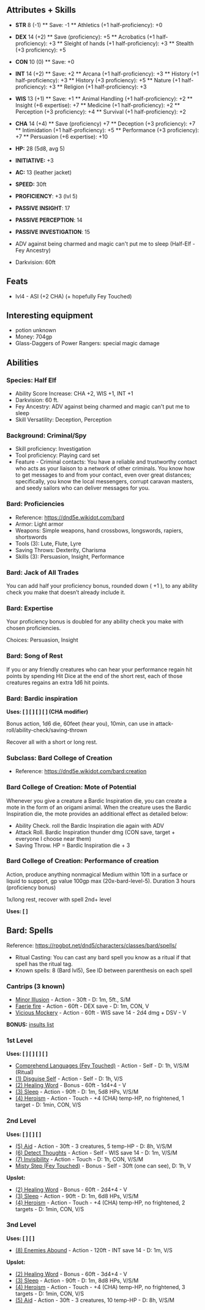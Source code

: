 ## Attributes + Skills

* **STR** 8 (-1)
  ** Save: -1
  ** Athletics (+1 half-proficiency): +0

* **DEX** 14 (+2)
  ** Save (proficiency): +5
  ** Acrobatics (+1 half-proficiency): +3
  ** Sleight of hands (+1 half-proficiency): +3
  ** Stealth (+3 proficiency): +5

* **CON** 10 (0)
  ** Save: +0

* **INT** 14 (+2)
  ** Save: +2
  ** Arcana (+1 half-proficiency): +3
  ** History (+1 half-proficiency): +3
  ** History (+3 proficiency): +5
  ** Nature (+1 half-proficiency): +3
  ** Religion (+1 half-proficiency): +3

* **WIS** 13 (+1)
  ** Save: +1
  ** Animal Handling (+1 half-proficiency): +2
  ** Insight (+6 expertise): +7
  ** Medicine (+1 half-proficiency): +2
  ** Perception (+3 proficiency): +4
  ** Survival (+1 half-proficiency): +2

* **CHA** 14 (+4)
  ** Save (proficiency) +7
  ** Deception (+3 proficiency): +7
  ** Intimidation (+1 half-proficiency): +5
  ** Performance (+3 proficiency): +7
  ** Persuasion (+6 expertise): +10

* **HP:** 28 (5d8, avg 5)
* **INITIATIVE:** +3
* **AC:** 13 (leather jacket)
* **SPEED:** 30ft
* **PROFICIENCY**: +3 (lvl 5)
* **PASSIVE INSIGHT**: 17
* **PASSIVE PERCEPTION**: 14
* **PASSIVE INVESTIGATION**: 15
* ADV against being charmed and magic can't put me to sleep (Half-Elf - Fey Ancestry)
* Darkvision: 60ft

## Feats

* lvl4 - ASI (+2 CHA) (+ hopefully Fey Touched)

## Interesting equipment

* potion unknown
* Money: 704gp
* Glass-Daggers of Power Rangers: special magic damage

## Abilities

### Species: Half Elf

* Ability Score Increase: CHA +2, WIS +1, INT +1
* Darkvision: 60 ft.
* Fey Ancestry: ADV against being charmed and magic can't put me to sleep
* Skill Versatility: Deception, Perception

### Background: Criminal/Spy

* Skill proficiency: Investigation
* Tool proficiency: Playing card set
* Feature - Criminal contacts: You have a reliable and trustworthy contact who acts as your liaison to a network of other criminals. You know how to get messages to and from your contact, even over great distances; specifically, you know the local messengers, corrupt caravan masters, and seedy sailors who can deliver messages for you.

### Bard: Proficiencies

* Reference: https://dnd5e.wikidot.com/bard
* Armor: Light armor
* Weapons: Simple weapons, hand crossbows, longswords, rapiers, shortswords
* Tools (3): Lute, Flute, Lyre
* Saving Throws: Dexterity, Charisma
* Skills (3): Persuasion, Insight, Performance

### Bard: Jack of All Trades
You can add half your proficiency bonus, rounded down ( +1 ), to any ability check you make that doesn’t already include it.

### Bard: Expertise
Your proficiency bonus is doubled for any ability check you make with chosen proficiencies.

Choices: Persuasion, Insight

### Bard: Song of Rest
If you or any friendly creatures who can hear your performance regain hit points by spending Hit Dice at the end of the short rest, each of those creatures regains an extra 1d6 hit points.

### Bard: Bardic inspiration

**Uses: [ ] [ ] [ ] [ ] (CHA modifier)**

Bonus action, 1d6 die, 60feet (hear you), 10min, can use in attack-roll/ability-check/saving-thrown

Recover all with a short or long rest.

### Subclass: Bard College of Creation
* Reference: https://dnd5e.wikidot.com/bard:creation

### Bard College of Creation: Mote of Potential

Whenever you give a creature a Bardic Inspiration die, you can create a mote in the form of an origami animal. When the creature uses the Bardic Inspiration die, the mote provides an additional effect as detailed below:

* Ability Check. roll the Bardic Inspiration die again with ADV
* Attack Roll. Bardic Inspiration thunder dmg (CON save, target + everyone I choose near them)
* Saving Throw. HP = Bardic Inspiration die + 3

### Bard College of Creation: Performance of creation
Action, produce anything nonmagical Medium within 10ft in a surface or liquid to support, gp value 100gp max (20x-bard-level-5). Duration 3 hours (proficiency bonus)

1x/long rest, recover with spell 2nd+ level

**Uses: [ ]**

## Bard: Spells

Reference: https://rpgbot.net/dnd5/characters/classes/bard/spells/

* Ritual Casting: You can cast any bard spell you know as a ritual if that spell has the ritual tag.
* Known spells: 8 (Bard lvl5), See ID between parenthesis on each spell

### Cantrips (3 known)

* [Minor Illusion](https://dnd5e.wikidot.com/spell:minor-illusion) - Action - 30ft - D: 1m, 5ft., S/M
* [Faerie fire](https://dnd5e.wikidot.com/spell:faerie-fire) - Action - 60ft - DEX save - D: 1m, CON, V
* [Vicious Mockery](https://dnd5e.wikidot.com/spell:vicious-mockery) - Action - 60ft - WIS save 14 - 2d4 dmg + DSV - V

**BONUS:** [insults list](https://www.reddit.com/r/dndnext/comments/3k7qpl/100_bard_insults_for_vicious_mockery/)

### 1st Level

**Uses: [ ] [ ] [ ] [ ]**

* [Comprehend Languages (Fey Touched)](https://dnd5e.wikidot.com/spell:comprehend-languages) - Action - Self - D: 1h, V/S/M (Ritual)
* [(1) Disguise Self](https://dnd5e.wikidot.com/spell:disguise-self) - Action - Self - D: 1h, V/S
* [(2) Healing Word](https://dnd5e.wikidot.com/spell:healing-word) - Bonus - 60ft - 1d4+4 - V
* [(3) Sleep](https://dnd5e.wikidot.com/spell:sleep) - Action - 90ft - D: 1m, 5d8 HPs, V/S/M
* [(4) Heroism](https://dnd5e.wikidot.com/spell:heroism) - Action - Touch - +4 (CHA) temp-HP, no frightened, 1 target - D: 1min, CON, V/S

### 2nd Level

**Uses: [ ] [ ] [ ]**

* [(5) Aid](https://dnd5e.wikidot.com/spell:aid) - Action - 30ft - 3 creatures, 5 temp-HP - D: 8h, V/S/M
* [(6) Detect Thoughts](https://dnd5e.wikidot.com/spell:detect-thoughts) - Action - Self - WIS save 14 - D: 1m, V/S/M
* [(7) Invisibility](https://dnd5e.wikidot.com/spell:invisibility) - Action - Touch - D: 1h, CON, V/S/M
* [Misty Step (Fey Touched)](https://dnd5e.wikidot.com/spell:misty-step) - Bonus - Self - 30ft (one can see), D: 1h, V

**Upslot:**
* [(2) Healing Word](https://dnd5e.wikidot.com/spell:healing-word) - Bonus - 60ft - 2d4+4 - V
* [(3) Sleep](https://dnd5e.wikidot.com/spell:sleep) - Action - 90ft - D: 1m, 6d8 HPs, V/S/M
* [(4) Heroism](https://dnd5e.wikidot.com/spell:heroism) - Action - Touch - +4 (CHA) temp-HP, no frightened, 2 targets - D: 1min, CON, V/S

### 3nd Level

**Uses: [ ] [ ]**

* [(8) Enemies Abound](https://dnd5e.wikidot.com/spell:enemies-abound) - Action - 120ft - INT save 14 - D: 1m, V/S

**Upslot:**
* [(2) Healing Word](https://dnd5e.wikidot.com/spell:healing-word) - Bonus - 60ft - 3d4+4 - V
* [(3) Sleep](https://dnd5e.wikidot.com/spell:sleep) - Action - 90ft - D: 1m, 8d8 HPs, V/S/M
* [(4) Heroism](https://dnd5e.wikidot.com/spell:heroism) - Action - Touch - +4 (CHA) temp-HP, no frightened, 3 targets - D: 1min, CON, V/S
* [(5) Aid](https://dnd5e.wikidot.com/spell:aid) - Action - 30ft - 3 creatures, 10 temp-HP - D: 8h, V/S/M
